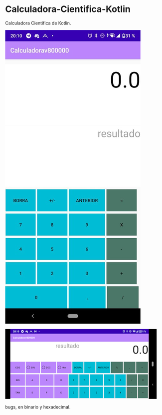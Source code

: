 # Calculadora-Cientifica-Kotlin


Calculadora Cientifica de Kotlin.

![Portrait](https://github.com/karlistack/Calculadora-Cientifica-Kotlin/blob/master/CalculadoraPortrait.jpg)


![Landscape](https://github.com/karlistack/Calculadora-Cientifica-Kotlin/blob/master/calculadorLand.png)

bugs, en binario y hexadecimal.


